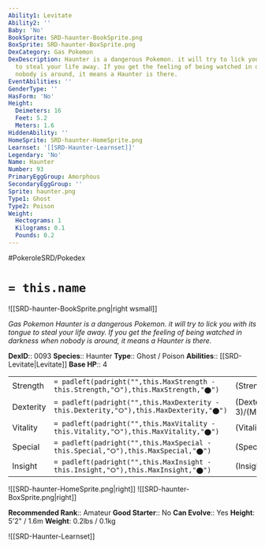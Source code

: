 ```yaml
---
Ability1: Levitate
Ability2: ''
Baby: 'No'
BookSprite: SRD-haunter-BookSprite.png
BoxSprite: SRD-haunter-BoxSprite.png
DexCategory: Gas Pokemon
DexDescription: Haunter is a dangerous Pokemon. it will try to lick you with its tongue
  to steal your life away. If you get the feeling of being watched in darkness when
  nobody is around, it means a Haunter is there.
EventAbilities: ''
GenderType: ''
HasForm: 'No'
Height:
  Deimeters: 16
  Feet: 5.2
  Meters: 1.6
HiddenAbility: ''
HomeSprite: SRD-haunter-HomeSprite.png
Learnset: '[[SRD-Haunter-Learnset]]'
Legendary: 'No'
Name: Haunter
Number: 93
PrimaryEggGroup: Amorphous
SecondaryEggGroup: ''
Sprite: haunter.png
Type1: Ghost
Type2: Poison
Weight:
  Hectograms: 1
  Kilograms: 0.1
  Pounds: 0.2
---
```


#PokeroleSRD/Pokedex

# `= this.name`

![[SRD-haunter-BookSprite.png|right wsmall]]

*Gas Pokemon*
*Haunter is a dangerous Pokemon. it will try to lick you with its tongue to steal your life away. If you get the feeling of being watched in darkness when nobody is around, it means a Haunter is there.*

**DexID**:: 0093
**Species**:: Haunter
**Type**:: Ghost / Poison
**Abilities**:: [[SRD-Levitate|Levitate]]
**Base HP**:: 4

|           |                                                                                        |                                          |
| --------- | -------------------------------------------------------------------------------------- | ---------------------------------------- |
| Strength  | `= padleft(padright("",this.MaxStrength - this.Strength,"⭘"),this.MaxStrength,"⬤")`    | (Strength::2)/(MaxStrength::4)   |
| Dexterity | `= padleft(padright("",this.MaxDexterity - this.Dexterity,"⭘"),this.MaxDexterity,"⬤")` | (Dexterity:: 3)/(MaxDexterity::6) |
| Vitality  | `= padleft(padright("",this.MaxVitality - this.Vitality,"⭘"),this.MaxVitality,"⬤")`    | (Vitality::2)/(MaxVitality::4)   |
| Special   | `= padleft(padright("",this.MaxSpecial - this.Special,"⭘"),this.MaxSpecial,"⬤")`       | (Special::3)/(MaxSpecial::6)     |
| Insight   | `= padleft(padright("",this.MaxInsight - this.Insight,"⭘"),this.MaxInsight,"⬤")`       | (Insight::2)/(MaxInsight::4)     |

![[SRD-haunter-HomeSprite.png|right]]
![[SRD-haunter-BoxSprite.png|right]]

**Recommended Rank**:: Amateur
**Good Starter**:: No
**Can Evolve**:: Yes
**Height**: 5'2" / 1.6m
**Weight**: 0.2lbs / 0.1kg

![[SRD-Haunter-Learnset]]